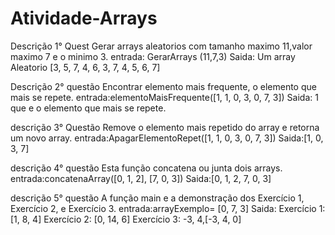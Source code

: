 # Atividade-Arrays

Descrição 1° Quest 
Gerar arrays aleatorios com tamanho maximo 11,valor maximo 7 e o minimo 3.
entrada: GerarArrays (11,7,3)
Saida: Um array Aleatorio [3, 5, 7, 4, 6, 3, 7, 4, 5, 6, 7]

Descrição 2° questão
Encontrar elemento mais frequente, o elemento que mais se repete.
entrada:elementoMaisFrequente([1, 1, 0, 3, 0, 7, 3])
Saida: 1 que e o elemento que mais se repete.

descrição 3° Questão
Remove o elemento mais repetido do array e retorna um novo array.
entrada:ApagarElementoRepet([1, 1, 0, 3, 0, 7, 3])
Saida:[1, 0, 3, 7]

descrição 4° questão 
Esta função concatena ou junta dois arrays.
entrada:concatenaArray([0, 1, 2], [7, 0, 3])
Saida:[0, 1, 2, 7, 0, 3]

descrição 5° questão 
A função main e a demonstração dos Exercício 1, Exercício 2, e Exercício 3.
entrada:arrayExemplo= [0, 7, 3]
Saida:
Exercício 1: [1, 8, 4]
Exercício 2: [0, 14, 6] 
Exercício 3: -3, 4,[-3, 4, 0]







